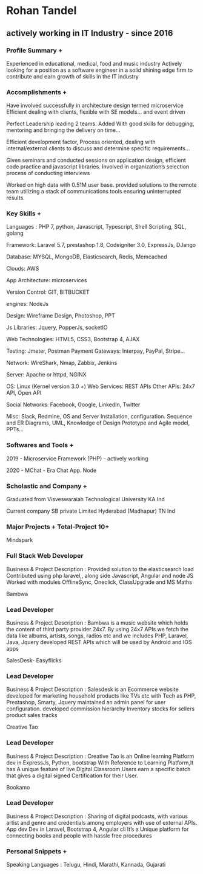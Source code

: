 # Rohan Tandel
## actively working in IT Industry - since 2016

### Profile Summary +
Experienced in educational, medical, food and music industry Actively looking for a position as a software engineer in a solid shining edge firm to contribute and earn growth of skills in the IT industry

### Accomplishments + 
Have involved successfully in architecture design termed microservice Efficient dealing with clients, flexible with SE models...  and event driven 

Perfect Leadership leading 2 teams. Added With good skills for debugging, mentoring and bringing the delivery on time...

Efficient development factor, Process oriented, dealing with internal/external clients to discuss and determine specific requirements...

Given seminars and conducted sessions on application design, efficient code practice and javascript libraries.  Involved  in organization’s selection process of conducting interviews

Worked on high data  with 0.51M user base. provided solutions to the remote team utilizing a stack of communications tools  ensuring uninterrupted results.

### Key Skills +
Languages : PHP 7, python, Javascript, Typescript, Shell Scripting, SQL, golang

Framework: Laravel 5.7, prestashop 1.8, Codeigniter 3.0, ExpressJs, DJango

Database: MYSQL, MongoDB, Elasticsearch, Redis, Memcached

Clouds: AWS

App Architecture: microservices 

Version Control: GIT, BITBUCKET    

engines: NodeJs

Design: Wireframe Design, Photoshop, PPT

Js Libraries: Jquery, PopperJs, socketIO 

Web Technologies: HTML5, CSS3, Bootstrap 4, AJAX

Testing: Jmeter, Postman Payment Gateways: Interpay, PayPal, Stripe...

Network: WireShark, Nmap, Zabbix, Jenkins

Server: Apache or httpd, NGINX

OS: Linux  (Kernel version 3.0 +)  Web Services: REST APIs  Other APIs: 24x7 API, Open API

Social Networks: Facebook, Google, LinkedIn, Twitter

Misc: Slack, Redmine, OS and Server Installation, configuration. Sequence
and ER Diagrams, UML, Knowledge of Design Prototype and Agile model, PPTs…



### Softwares and Tools + 
2019 - Microservice Framework (PHP) - actively working

2020 - MChat - Era Chat App. Node


### Scholastic and Company + 

Graduated from Visveswaraiah Technological University KA Ind

Current company SB private Limited Hyderabad (Madhapur) TN Ind


### Major Projects +								Total-Project 10+ 


Mindspark
### Full Stack Web Developer
Business & Project Description :
Provided solution to the elasticsearch load
Contributed using php laravel,, along side Javascript, Angular and node JS
Worked with modules OfflineSync, Oneclick, ClassUpgrade and MS Maths

Bambwa
### Lead Developer
Business & Project Description :
Bambwa is a music website which holds the content of third party provider
24x7. By using 24x7 APIs we fetch the data like albums, artists, songs, radios etc and we includes PHP, Laravel, Java, Jquery
developed REST APIs which will be used by Android and IOS apps

SalesDesk- Easyflicks
### Lead Developer
Business & Project Description :
Salesdesk is an Ecommerce website developed for marketing household products like TVs etc with Tech as PHP, Prestashop, Smarty, Jquery
maintained an admin panel for user configuration. developed commission hierarchy
Inventory stocks for sellers product sales tracks

Creative Tao
### Lead Developer
Business & Project Description :
Creative Tao is an Online learning Platform dev in ExpressJs, Python, bootstrap
With Reference to Learning Platform,It has A unique feature of live Digital Classroom
Users earn a specific batch that gives a digital signed Certification for their User.

Bookamo 
### Lead Developer
Business & Project Description :
Sharing of digital podcasts, with various artist and genre and credentials  among
employers with use of external APIs. App dev Dev in Laravel, Bootstrap 4, Angular cli
It’s a Unique platform for connecting books and people with hassle free procedures



### Personal Snippets +
Speaking Languages	:	Telugu, Hindi, Marathi, Kannada, Gujarati
